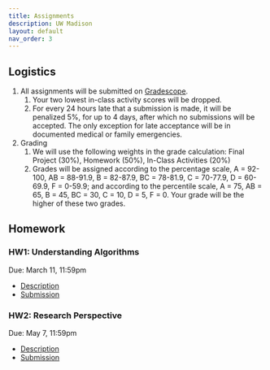 ```yaml
---
title: Assignments
description: UW Madison
layout: default
nav_order: 3
---
```


## Logistics

1. All assignments will be submitted on [Gradescope](https://www.gradescope.com/courses/479037). 
    1. Your two lowest in-class activity scores will be dropped.
    1. For every 24 hours late that a submission is made, it will be penalized
    5%, for up to 4 days, after which no submissions will be accepted. The only
    exception for late acceptance will be in documented medical or family
    emergencies.
1. Grading
    1. We will use the following weights in the grade calculation: Final Project (30%), Homework (50%), In-Class Activities (20%)
    1. Grades will be assigned according to the percentage scale, A = 92-100, AB = 88-91.9, B = 82-87.9, BC = 78-81.9, C = 70-77.9, D = 60-69.9, F = 0-59.9; and according to the percentile scale, A = 75, AB = 65, B = 45, BC = 30, C = 10, D = 5, F = 0. Your grade will be the higher of these two grades.

## Homework

### HW1: Understanding Algorithms
Due: March 11, 11:59pm
* [Description](https://github.com/krisrs1128/stat992_s23/blob/main/activities/hw1.docx)
* [Submission](https://www.gradescope.com/courses/479037/assignments/2624958)

### HW2: Research Perspective
Due: May 7, 11:59pm
* [Description](https://github.com/krisrs1128/stat992_s23/blob/main/activities/hw2.docx)
* [Submission](https://www.gradescope.com/courses/479037/assignments/2775265)